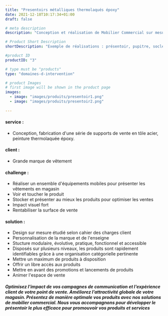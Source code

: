 ```yaml
---
title: "Presentoirs métalliques thermolaqués époxy"
date: 2021-12-18T10:17:34+01:00
draft: false

# meta description
description: "Conception et réalisation de Mobilier Commercial sur mesure"

# Product Short Description
shortDescription: "Exemple de réalisations : présentoir, pupitre, socle, borne, PLV, mobilier retail, testeur stocker, gondole, meuble de caisse, meuble linéaire"

#product ID
productID: "3"

# type must be "products"
type: "domaines-d-intervention"

# product Images
# first image will be shown in the product page
images:
  - image: "images/produits/presentoir1.png"
  - image: "images/produits/presentoir2.png"
  
---
```


#### service :
* Conception, fabrication d'une série de supports de vente en tôle acier, peinture thermolaquée époxy.

#### client :
* Grande marque de vêtement 

#### challenge :
* Réaliser un ensemble d'équipements mobiles pour présenter les vêtements en magasin
* Voir et toucher le produit
* Stocker et présenter au mieux les produits pour optimiser les ventes
* Impact visuel fort
* Rentabiliser la surface de vente
  
#### solution :
* Design sur mesure étudié selon cahier des charges client
* Personnalisation de la marque et de l'enseigne
* Stucture modulaire, évolutive, pratique, fonctionnel et accessible
* Disposés sur plusieurs niveaux, les produits sont rapidement identifiables grâce à une organisation catégorielle pertinente
* Mettre un maximum de produits à disposition
* Offrir un libre accès aux produits
* Mettre en avant des promotions et lancements de produits
* Animer l'espace de vente

##### Optimisez l'impact de vos campagnes de communication et l'expèrience client de votre point de vente. Améliorez l’attractivité globale de votre magasin. Présentez de manière optimale vos produits avec nos solutions de mobilier commercial. Nous  vous accompagnons pour développer le présentoir le plus efficace pour promouvoir vos produits et services